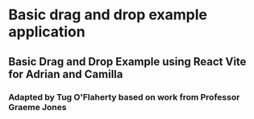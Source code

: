 # Basic drag and drop example application

## Basic Drag and Drop Example using React Vite for Adrian and Camilla

### Adapted by Tug O'Flaherty based on work from Professor Graeme Jones
